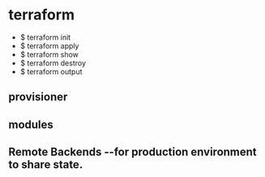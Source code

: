 # terraform

* $ terraform init
* $ terraform apply
* $ terraform show
* $ terraform destroy
* $ terraform output

## provisioner

## modules

## Remote Backends --for production environment to share state.
